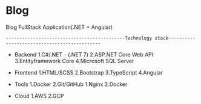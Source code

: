 # Blog
Blog FullStack Application(.NET + Angular)

    --------------------------------------------Technology stack---------------------------------------------
- Backend
  1.C#/.NET - (.NET 7)
  2.ASP.NET Core Web API
  3.Entityframework Core
  4.Microsoft SQL Server
  
- Frontend
  1.HTML/SCSS
  2.Bootstrap
  3.TypeScript
  4.Angular
  
- Tools
  1.Docker
  2.Git/GitHub
  1.Nginx
  2.Docker
  
- Cloud
  1.AWS
  2.GCP